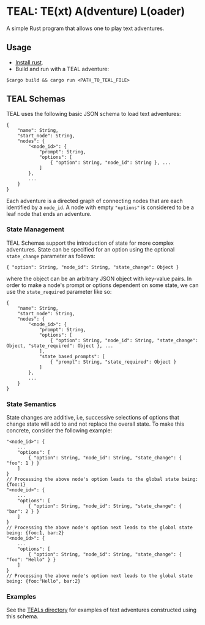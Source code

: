 # TEAL: TE(xt) A(dventure) L(oader)

A simple Rust program that allows one to play text adventures.

## Usage

* [Install rust](https://www.rust-lang.org/tools/install).
* Build and run with a TEAL adventure:

```
$cargo build && cargo run <PATH_TO_TEAL_FILE>
```

## TEAL Schemas

TEAL uses the following basic JSON schema to load text adventures:

```
{
    "name": String,
    "start_node": String,
    "nodes": {
        "<node_id>": {
            "prompt": String,
            "options": [
                { "option": String, "node_id": String }, ...
            ]
        },
        ...
    }
}
```

Each adventure is a directed graph of connecting nodes that are each identified by a `node_id`. A node with empty `"options"` is considered to be a leaf node that ends an adventure.

### State Management

TEAL Schemas support the introduction of state for more complex adventures. State can be specified for an option using the optional `state_change` parameter as follows:

```
{ "option": String, "node_id": String, "state_change": Object }
```

where the object can be an arbitrary JSON object with key-value pairs. In order to make a node's prompt or options dependent on some state, we can use the `state_required` parameter like so:

```
{
    "name": String,
    "start_node": String,
    "nodes": {
        "<node_id>": {
            "prompt": String,
            "options": [
                { "option": String, "node_id": String, "state_change": Object, "state_required": Object }, ...
            ],
            "state_based_prompts": [
                { "prompt": String, "state_required": Object }
            ]
        },
        ...
    }
}
```

### State Semantics

State changes are additive, i.e, successive selections of options that change state will add to and not replace the overall state. To make this concrete, consider the following example:

```
"<node_id>": {
    ...
    "options": [
        { "option": String, "node_id": String, "state_change": { "foo": 1 } }
    ]
}
// Processing the above node's option leads to the global state being: {foo:1}
"<node_id>": {
    ...
    "options": [
        { "option": String, "node_id": String, "state_change": { "bar": 2 } }
    ]
}
// Processing the above node's option next leads to the global state being: {foo:1, bar:2}
"<node_id>": {
    ...
    "options": [
        { "option": String, "node_id": String, "state_change": { "foo": "Hello" } }
    ]
}
// Processing the above node's option next leads to the global state being: {foo:"Hello", bar:2}

```

### Examples

See the [TEALs directory](teals/README.md) for examples of text adventures constructed using this schema.

